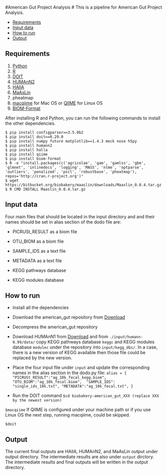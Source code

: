 #American Gut Project Analysis #
This is a pipeline for American Gut Project Analysis. 


* [Requirements](#markdown-header-requirements)
* [Input data](#markdown-header-input-data)
* [How to run](#markdown-header-how-to-run)
* [Output](#markdown-header-output)
 

## Requirements ##

1. [Python](https://www.python.org/)
2. [R](https://www.r-project.org) 
3. [DOIT](http://pydoit.org/install.html)
4. [HUMAnN2](http://huttenhower.sph.harvard.edu/humann2)
5. [HAllA](http://huttenhower.sph.harvard.edu/halla)
6. [MaAsLin](https://bitbucket.org/biobakery/maaslin)
7. pheatmap
8. [macqiime](http://www.wernerlab.org/software/macqiime/macqiime-installation) for Mac OS or [QIIME](http://qiime.org) for Linux OS
9. [BIOM-Format](http://biom-format.org)

After installing R and Python, you can run the following commands to install the other dependencies.

```
$ pip install configparser==3.5.0b2
$ pip install doit==0.29.0
$ pip install numpy future matplotlib==1.4.3 mock nose h5py
$ pip install humann2
$ pip install halla
$ pip install qiime
$ pip install biom-format
$ R -e "install.packages(c('agricolae', 'gam', 'gamlss', 'gbm', 'glmnet', 'inlinedocs', 'logging', 'MASS', 'nlme', 'optparse', 'outliers', 'penalized', 'pscl', 'robustbase', 'pheatmap'), repos='http://cran.r-project.org')"
$ wget https://bitbucket.org/biobakery/maaslin/downloads/Maaslin_0.0.4.tar.gz
$ R CMD INSTALL Maaslin_0.0.4.tar.gz
```

## Input data ##
Four main files that should be located in the input directory and and their names 
should be set in alias section of the dodo file are:

* PICRUSt_RESULT as a biom file
 
* OTU_BIOM as a biom file 

* SAMPLE_IDS as a text file
  
* METADATA as a text file

* KEGG pathways database 

* KEGG modules database  

## How to run ##

* Install all the dependencies 

* Download the american_gut repository from [Download](https://bitbucket.org/biobakery/american_gut/downloads)

* Decompress the american_gut repository

* Download HUMAnN1 from [Download](https://bitbucket.org/biobakery/humann/downloads/humann-v0.99.tar.gz) and from ``./input/humann-0.99/data/`` copy KEGG pathways database ``keggc`` and KEGG modules database ``modulec`` under the repository into ``input/kegg_dbs/``. In a case, there is a new version of KEGG available then those file could be replaced by the new version.  

* Place the four input file under ``input`` and update the corresponding names in the alias section in the dodo.py file:
``
alias = {
    "PICRUSt_RESULT":"ag_10k_fecal_kegg.biom",
    "OTU_BIOM":"ag_10k_fecal.biom", 
    "SAMPLE_IDS": "single_ids_10k.txt",
    "METADATA":"ag_10k_fecal.txt",
}
``
* Run the DOIT command
``$cd biobakery-american_gut_XXX (replace XXX by the newest version)``

``$macqiime`` If QIIME is configured under your machine path or if you use Linux OS the next step, running macqiime, could be skipped.

``$doit``

## Output ##

The current final outputs are HAllA, HUMAnN2, and MaAsLin output under output directory. The intermediate results are also under ``output`` dirctory.  
The intermediate results and final outputs will be written in the output directory.